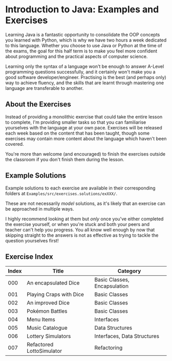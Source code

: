 # Introduction to Java: Examples and Exercises

Learning Java is a fantastic opportunity to consolidate the OOP concepts you learned with Python, which is why we have two hours a week dedicated to this language. Whether you choose to use Java or Python at the time of the exams, the goal for this half term is to make you feel more confident about programming and the practical aspects of computer science.

Learning only the syntax of a language won't be enough to answer A-Level programming questions successfully, and it certainly won't make you a good software developer/engineer. Practising is the best (and perhaps only) way to achieve fluency, and the skills that are learnt through mastering one language are transferable to another. 

## About the Exercises

Instead of providing a monolithic exercise that could take the entire lesson to complete, I'm providing smaller tasks so that you can familiarise yourselves with the language at your own pace. Exercises will be released each week based on the content that has been taught, though some exercises may contain more content about the language which haven't been covered.

You're more than welcome (and encouraged) to finish the exercises outside the classroom if you don't finish them during the lesson.

## Example Solutions

Example solutions to each exercise are available in their corresponding folders at `Examples/src/exercises.solutions/exXXX/`.

These are not necessarily _model_ solutions, as it's likely that an exercise can be approached in multiple ways.

I highly recommend looking at them but _only_ once you've either completed the exercise yourself, or when you're stuck and both your peers and teacher can't help you progress. You all know well enough by now that skipping straight to the answers is not as effective as trying to tackle the question yourselves first!

## Exercise Index

| Index | Title                     | Category                     |
|-------|---------------------------|------------------------------|
| 000   | An encapsulated Dice      | Basic Classes, Encapsulation |
| 001   | Playing Craps with Dice   | Basic Classes                |
| 002   | An improved Dice          | Basic Classes                |
| 003   | Pokémon Battles           | Basic Classes                |
| 004   | Menu Items                | Interfaces                   |
| 005   | Music Catalogue           | Data Structures              |
| 006   | Lottery Simulators        | Interfaces, Data Structures  |
| 007   | Refactored LottoSimulator | Refactoring                  |ex006